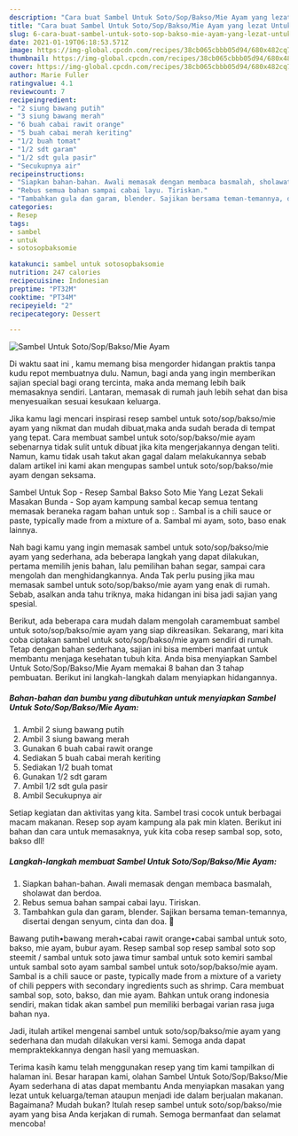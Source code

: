 ```yaml
---
description: "Cara buat Sambel Untuk Soto/Sop/Bakso/Mie Ayam yang lezat Untuk Jualan"
title: "Cara buat Sambel Untuk Soto/Sop/Bakso/Mie Ayam yang lezat Untuk Jualan"
slug: 6-cara-buat-sambel-untuk-soto-sop-bakso-mie-ayam-yang-lezat-untuk-jualan
date: 2021-01-19T06:18:53.571Z
image: https://img-global.cpcdn.com/recipes/38cb065cbbb05d94/680x482cq70/sambel-untuk-sotosopbaksomie-ayam-foto-resep-utama.jpg
thumbnail: https://img-global.cpcdn.com/recipes/38cb065cbbb05d94/680x482cq70/sambel-untuk-sotosopbaksomie-ayam-foto-resep-utama.jpg
cover: https://img-global.cpcdn.com/recipes/38cb065cbbb05d94/680x482cq70/sambel-untuk-sotosopbaksomie-ayam-foto-resep-utama.jpg
author: Marie Fuller
ratingvalue: 4.1
reviewcount: 7
recipeingredient:
- "2 siung bawang putih"
- "3 siung bawang merah"
- "6 buah cabai rawit orange"
- "5 buah cabai merah keriting"
- "1/2 buah tomat"
- "1/2 sdt garam"
- "1/2 sdt gula pasir"
- "Secukupnya air"
recipeinstructions:
- "Siapkan bahan-bahan. Awali memasak dengan membaca basmalah, sholawat dan berdoa."
- "Rebus semua bahan sampai cabai layu. Tiriskan."
- "Tambahkan gula dan garam, blender. Sajikan bersama teman-temannya, disertai dengan senyum, cinta dan doa. 🖤"
categories:
- Resep
tags:
- sambel
- untuk
- sotosopbaksomie

katakunci: sambel untuk sotosopbaksomie 
nutrition: 247 calories
recipecuisine: Indonesian
preptime: "PT32M"
cooktime: "PT34M"
recipeyield: "2"
recipecategory: Dessert

---
```



![Sambel Untuk Soto/Sop/Bakso/Mie Ayam](https://img-global.cpcdn.com/recipes/38cb065cbbb05d94/680x482cq70/sambel-untuk-sotosopbaksomie-ayam-foto-resep-utama.jpg)

Di waktu  saat ini , kamu memang bisa mengorder hidangan praktis tanpa kudu repot membuatnya dulu. Namun, bagi anda yang ingin memberikan sajian special bagi orang tercinta, maka anda memang lebih baik memasaknya sendiri. Lantaran, memasak di rumah jauh lebih sehat dan bisa menyesuaikan sesuai kesukaan keluarga.

Jika kamu lagi mencari inspirasi resep sambel untuk soto/sop/bakso/mie ayam yang nikmat dan mudah dibuat,maka anda sudah berada di tempat yang tepat. Cara membuat sambel untuk soto/sop/bakso/mie ayam  sebenarnya tidak sulit untuk dibuat jika kita mengerjakannya dengan teliti. Namun, kamu tidak usah takut akan gagal dalam melakukannya 
sebab dalam artikel ini kami akan mengupas sambel untuk soto/sop/bakso/mie ayam dengan seksama.  

Sambel Untuk Sop - Resep Sambal Bakso Soto Mie Yang Lezat Sekali Masakan Bunda - Sop ayam kampung sambal kecap semua tentang memasak beraneka ragam bahan untuk sop :. Sambal is a chili sauce or paste, typically made from a mixture of a. Sambal mi ayam, soto, baso enak lainnya.

Nah bagi kamu yang ingin memasak sambel untuk soto/sop/bakso/mie ayam yang sederhana, ada beberapa langkah yang dapat dilakukan, pertama memilih jenis bahan, lalu pemilihan bahan segar, sampai cara mengolah dan menghidangkannya. Anda Tak perlu pusing jika mau memasak sambel untuk soto/sop/bakso/mie ayam yang enak di rumah. Sebab, asalkan anda  tahu triknya, maka hidangan ini bisa jadi sajian yang spesial.

Berikut, ada beberapa cara mudah dalam mengolah caramembuat sambel untuk soto/sop/bakso/mie ayam yang siap dikreasikan. Sekarang, mari kita coba ciptakan sambel untuk soto/sop/bakso/mie ayam sendiri di rumah. Tetap dengan bahan sederhana, sajian ini bisa memberi manfaat untuk membantu menjaga kesehatan tubuh kita. Anda bisa menyiapkan Sambel Untuk Soto/Sop/Bakso/Mie Ayam memakai 8 bahan dan 3 tahap pembuatan. Berikut ini langkah-langkah dalam menyiapkan hidangannya.

<!--inarticleads1-->

##### Bahan-bahan dan bumbu yang dibutuhkan untuk menyiapkan Sambel Untuk Soto/Sop/Bakso/Mie Ayam:

1. Ambil 2 siung bawang putih
1. Ambil 3 siung bawang merah
1. Gunakan 6 buah cabai rawit orange
1. Sediakan 5 buah cabai merah keriting
1. Sediakan 1/2 buah tomat
1. Gunakan 1/2 sdt garam
1. Ambil 1/2 sdt gula pasir
1. Ambil Secukupnya air


Setiap kegiatan dan aktivitas yang kita. Sambel trasi cocok untuk berbagai macam makanan. Resep sop ayam kampung ala pak min klaten. Berikut ini bahan dan cara untuk memasaknya, yuk kita coba resep sambal sop, soto, bakso dll! 

<!--inarticleads2-->

##### Langkah-langkah membuat Sambel Untuk Soto/Sop/Bakso/Mie Ayam:

1. Siapkan bahan-bahan. Awali memasak dengan membaca basmalah, sholawat dan berdoa.
1. Rebus semua bahan sampai cabai layu. Tiriskan.
1. Tambahkan gula dan garam, blender. Sajikan bersama teman-temannya, disertai dengan senyum, cinta dan doa. 🖤


Bawang putih•bawang merah•cabai rawit orange•cabai sambal untuk soto, bakso, mie ayam, bubur ayam. Resep sambal sop resep sambal soto sop steemit / sambal untuk soto jawa timur sambal untuk soto kemiri sambal untuk sambal soto ayam sambal sambel untuk soto/sop/bakso/mie ayam. Sambal is a chili sauce or paste, typically made from a mixture of a variety of chili peppers with secondary ingredients such as shrimp. Cara membuat sambal sop, soto, bakso, dan mie ayam. Bahkan untuk orang indonesia sendiri, makan tidak akan sambel pun memiliki berbagai varian rasa juga bahan nya. 

Jadi, itulah artikel mengenai  sambel untuk soto/sop/bakso/mie ayam  yang sederhana dan mudah dilakukan versi kami. Semoga anda dapat mempraktekkannya dengan hasil yang memuaskan. 

Terima kasih kamu telah menggunakan resep yang tim kami tampilkan di halaman ini. Besar harapan kami, olahan  Sambel Untuk Soto/Sop/Bakso/Mie Ayam sederhana di atas dapat membantu Anda menyiapkan masakan yang lezat untuk keluarga/teman ataupun menjadi ide dalam berjualan makanan. Bagaimana? Mudah bukan? Itulah resep sambel untuk soto/sop/bakso/mie ayam yang bisa Anda kerjakan di rumah. Semoga bermanfaat dan selamat mencoba!

